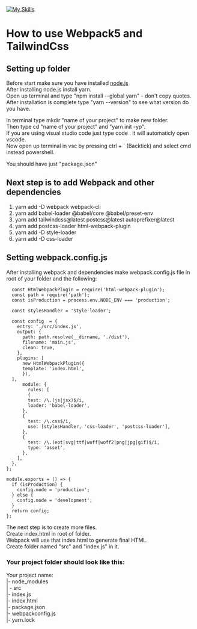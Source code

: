 [![My Skills](https://skillicons.dev/icons?i=webpack,tailwind)](https://skillicons.dev)
<h1>How to use Webpack5 and TailwindCss</h1>   

<h2>Setting up folder</h2>
<p>Before start make sure you have installed <a href="https://nodejs.org/en">node.js</a><br>
After installing node.js install yarn.<br>
Open up terminal and type "npm install --global yarn" - don't copy quotes. <br>
After installation is complete type "yarn --version" to see what version do you have.</p>

<p>In terminal type mkdir "name of your project" to make new folder.<br>
Then type cd "name of your project" and "yarn init -yp".<br>
If you are using visual studio code just type code . it will automaticly open vscode.<br>
Now open up terminal in vsc by pressing ctrl + ` (Backtick) and select cmd instead powershell.</p>

<p>You should have just "package.json"</p>

<h2>Next step is to add Webpack and other dependencies</h2>
<ol>
  <li>yarn add -D webpack webpack-cli</li>
  <li>yarn add babel-loader @babel/core @babel/preset-env</li>
  <li>yarn add tailwindcss@latest postcss@latest autoprefixer@latest</li>
  <li>yarn add postcss-loader html-webpack-plugin</li>
  <li>yarn add -D style-loader</li>
  <li>yarn add -D css-loader</li>
</ol>

<h2>Setting webpack.config.js</h2>
<p>After installing webpack and dependencies make webpack.config.js file in root of your folder and the following:</p>

```
  const HtmlWebpackPlugin = require('html-webpack-plugin');
  const path = require('path');
  const isProduction = process.env.NODE_ENV === 'production';

  const stylesHandler = 'style-loader';

  const config  = {
    entry: './src/index.js',
    output: {
      path: path.resolve(__dirname, './dist'),
      filename: 'main.js',
      clean: true,
    },
    plugins: [
      new HtmlWebpackPlugin({
      template: 'index.html',
      }),
  ],
      module: {
        rules: [
        {
        test: /\.(js|jsx)$/i,
        loader: 'babel-loader',
      },
      {
        test: /\.css$/i,
        use: [stylesHandler, 'css-loader', 'postcss-loader'],
      },
      {
        test: /\.(eot|svg|ttf|woff|woff2|png|jpg|gif)$/i,
        type: 'asset',
      },
    ],
  },
};

module.exports = () => {
  if (isProduction) {
    config.mode = 'production';
  } else {
    config.mode = 'development';
  }
  return config;
};

```
<p>The next step is to create more files.<br>
Create index.html in root of folder.<br>
Webpack will use that index.html to generate final HTML.<br>
Create folder named "src" and "index.js" in it.<br></p>

<h3>Your project folder should look like this:</h3>

<p>Your project name: <br>
|- node_modules <br>
| - src <br>
  |- index.js <br>
|- index.html <br>
|- package.json <br>
|- webpackconfig.js <br>
|- yarn.lock <br>
</p>
